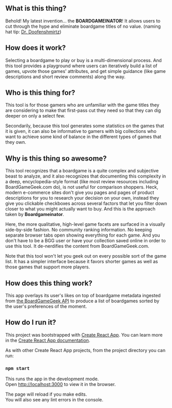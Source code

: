 ## What is this thing?

Behold! My latest invention... the **BOARDGAMEINATOR**! It allows users to cut through the hype and eliminate boardgame titles of no value. (naming hat tip: [Dr. Doofenshmirtz](https://www.youtube.com/watch?v=Sj7yxI-r_ag))

## How does it work?

Selecting a boardgame to play or buy is a multi-dimensional process. And this tool provides a playground where users can iteratively build a list of games, upvote those games' attributes, and get simple guidance (like game descriptions and short review comments) along the way.

## Who is this thing for?

This tool is for those gamers who are unfamiliar with the game titles they are considering to make that first-pass cut they need so that they can dig deeper on only a select few. 

Secondarily, because this tool generates some statistics on the games that it is given, it can also be informative to gamers with big collections who want to achieve some kind of balance in the different types of games that they own.


## Why is this thing so awesome?

This tool recognizes that a boardgame is a quite complex and subjective beast to analyze, and it also recognizes that documenting this complexity in a deep, encyclopedia-style format (like most review resources including BoardGameGeek.com do), is not useful for comparison shoppers. Heck, modern e-commerce sites don't give you pages and pages of product descriptions for you to research your decision on your own, instead they give you clickable checkboxes across several factors that let you filter down closer to what you might actually want to buy. And this is the approach taken by **Boardgameinator**.

Here, the more qualitative, high-level game facets are surfaced in a visually side-by-side fashion. No community ranking information. No keeping separate browser tabs open showing everything for each game. And you don't have to be a BGG user or have your collection saved online in order to use this tool. It de-nerdifies the content from BoardGameGeek.com. 

Note that this tool won't let you geek out on every possible sort of the game list. It has a simpler interface because it favors shorter games as well as those games that support more players.

## How does this thing work?

This app overlays its user's likes on top of boardgame metadata ingested from [the BoardGameGeek API](https://boardgamegeek.com/wiki/page/BGG_XML_API2) to produce a list of boardgames sorted by the user's preferences of the moment.

## How do I run it?

This project was bootstrapped with [Create React App](https://github.com/facebook/create-react-app).  You can learn more in the [Create React App documentation](https://facebook.github.io/create-react-app/docs/getting-started).

As with other Create React App projects, from the project directory you can run:

### `npm start`

This runs the app in the development mode.<br>
Open [http://localhost:3000](http://localhost:3000) to view it in the browser.

The page will reload if you make edits.<br>
You will also see any lint errors in the console.


